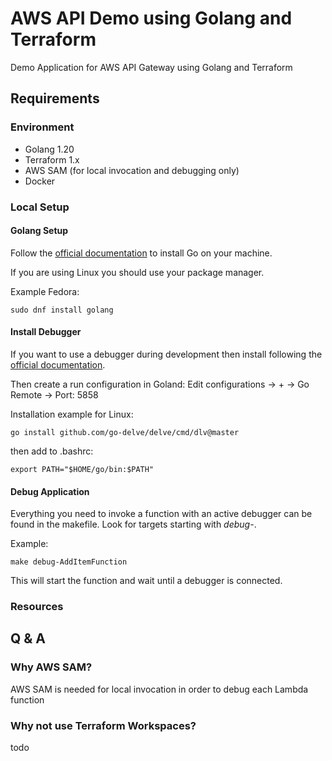 # AWS API Demo using Golang and Terraform
Demo Application for AWS API Gateway using Golang and Terraform


## Requirements

### Environment
* Golang 1.20
* Terraform 1.x
* AWS SAM (for local invocation and debugging only)
* Docker

### Local Setup

#### Golang Setup

Follow the [official documentation](https://go.dev/doc/install) to install Go on your machine.

If you are using Linux you should use your package manager.

Example Fedora:
```shell
sudo dnf install golang
```

#### Install Debugger

If you want to use a debugger during development then install following the [official documentation](https://github.com/go-delve/delve/tree/master/Documentation/installation).

Then create a run configuration in Goland: Edit configurations -> + -> Go Remote -> Port: 5858

Installation example for Linux:
```shell
go install github.com/go-delve/delve/cmd/dlv@master
```

then add to .bashrc:
```shell
export PATH="$HOME/go/bin:$PATH"
```

#### Debug Application

Everything you need to invoke a function with an active debugger can be found in the makefile. Look for targets starting
with *debug-*.

Example:

```shell
make debug-AddItemFunction
```

This will start the function and wait until a debugger is connected.

### Resources

## Q & A

### Why AWS SAM?
AWS SAM is needed for local invocation in order to debug each Lambda function

### Why not use Terraform Workspaces?
todo